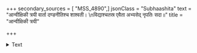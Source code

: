 +++
secondary_sources = [ "MSS_4890",]
jsonClass = "Subhaashita"
text = "आन्वीक्षिकी त्रयी वार्ता दण्डनीतिश्च शाश्वती।  \nविद्याश्चतस्र एवैता अभ्यसेद् नृपतिः सदा॥"
title = "आन्वीक्षिकी त्रयी"

+++

<details><summary>Text</summary>

आन्वीक्षिकी त्रयी वार्ता दण्डनीतिश्च शाश्वती।  
विद्याश्चतस्र एवैता अभ्यसेद् नृपतिः सदा॥
</details>
